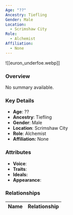 ```yaml
---
Age: "??"
Ancestry: Tiefling
Gender: Male
Location:
  - Scrimshaw City
Role:
  - Alchemist
Affiliation:
  - None
---
```


![[euron_underfoe.webp]]

### Overview
No summary available.

### Key Details
- **Age**: ??
- **Ancestry**: Tiefling
- **Gender**: Male
- **Location**: Scrimshaw City
- **Role**: Alchemist
- **Affiliation:** None

### Attributes
- **Voice**: 
- **Traits**: 
- **Ideals:** 
- **Appearance**:

### Relationships

| Name  | Relationship |
| ----- | ------------ |
